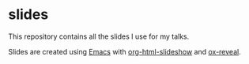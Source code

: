 # slides

This repository contains all the slides I use for my talks.

Slides are created using [Emacs](https://github.com/manuel-uberti/emacs) with
[org-html-slideshow](https://github.com/relevance/org-html-slideshow) and
[ox-reveal](https://github.com/emacsmirror/ox-reveal).
